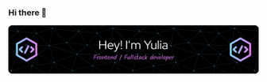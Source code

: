 ### Hi there 👋

<!--
**yuliaalexeev/yuliaalexeev** is a ✨ _special_ ✨ repository because its `README.md` (this file) appears on your GitHub profile.

Here are some ideas to get you started:
![github-header-image](https://user-images.githubusercontent.com/19981534/170818892-27101dcf-bbc9-45d7-bc02-43311fa7c2a2.png)

- 🔭 I’m currently working on ...
- 🌱 I’m currently learning ...
- 👯 I’m looking to collaborate on ...
- 🤔 I’m looking for help with ...
- 💬 Ask me about ...
- 📫 How to reach me: ...
- 😄 Pronouns: ...
- ⚡ Fun fact: ...
-->

![Header](./my-github-header-image.png)

